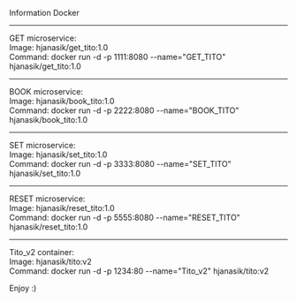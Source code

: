 Information Docker

------------------

GET microservice:   
Image: hjanasik/get_tito:1.0   
Command: docker run -d -p 1111:8080 --name="GET_TITO" hjanasik/get_tito:1.0

------------------

BOOK microservice:   
Image: hjanasik/book_tito:1.0   
Command: docker run -d -p 2222:8080 --name="BOOK_TITO" hjanasik/book_tito:1.0

------------------

SET microservice:   
Image: hjanasik/set_tito:1.0   
Command: docker run -d -p 3333:8080 --name="SET_TITO" hjanasik/set_tito:1.0

------------------

RESET microservice:    
Image: hjanasik/reset_tito:1.0   
Command: docker run -d -p 5555:8080 --name="RESET_TITO" hjanasik/reset_tito:1.0

------------------

Tito_v2 container:   
Image: hjanasik/tito:v2   
Command: docker run -d -p 1234:80 --name="Tito_v2" hjanasik/tito:v2


Enjoy :)

